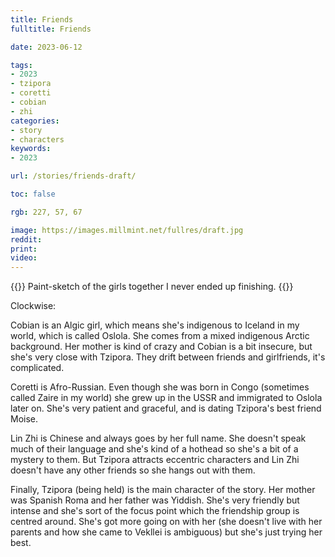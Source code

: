 ```yaml
---
title: Friends
fulltitle: Friends

date: 2023-06-12

tags:
- 2023
- tzipora
- coretti
- cobian
- zhi
categories:
- story
- characters
keywords:
- 2023

url: /stories/friends-draft/

toc: false

rgb: 227, 57, 67

image: https://images.millmint.net/fullres/draft.jpg
reddit:
print:
video:
---
```

{{<note caption>}}
Paint-sketch of the girls together I never ended up finishing.
{{</note>}}

Clockwise:

Cobian is an Algic girl, which means she's indigenous to Iceland in my world, which is called Oslola. She comes from a mixed indigenous Arctic background. Her mother is kind of crazy and Cobian is a bit insecure, but she's very close with Tzipora. They drift between friends and girlfriends, it's complicated.

Coretti is Afro-Russian. Even though she was born in Congo (sometimes called Zaire in my world) she grew up in the USSR and immigrated to Oslola later on. She's very patient and graceful, and is dating Tzipora's best friend Moise.

Lin Zhi is Chinese and always goes by her full name. She doesn't speak much of their language and she's kind of a hothead so she's a bit of a mystery to them. But Tzipora attracts eccentric characters and Lin Zhi doesn't have any other friends so she hangs out with them.

Finally, Tzipora (being held) is the main character of the story. Her mother was Spanish Roma and her father was Yiddish. She's very friendly but intense and she's sort of the focus point which the friendship group is centred around. She's got more going on with her (she doesn't live with her parents and how she came to Vekllei is ambiguous) but she's just trying her best.
